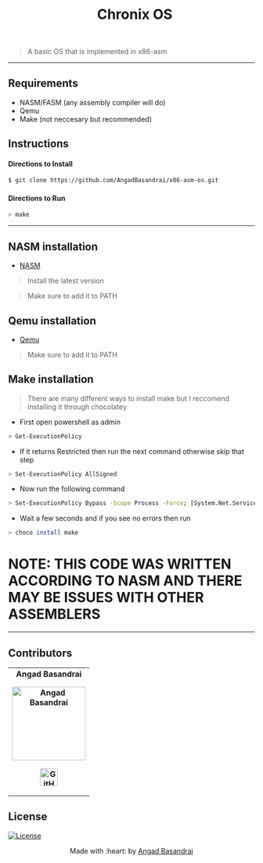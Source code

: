 <h1 align="center"> &nbsp;&nbsp;Chronix OS</h1>
<br/>

> A basic OS that is implemented in x86-asm

---

## Requirements
 - NASM/FASM (any assembly compiler will do)
 - Qemu
 - Make (not neccesary but recommended)
   
## Instructions

#### Directions to Install
```sh
$ git clone https://github.com/AngadBasandrai/x86-asm-os.git
```
#### Directions to Run
```sh
> make
```

<hr/>

## NASM installation
- <a href="https://www.nasm.us/pub/nasm/releasebuilds/?C=M;O=D"> NASM </a>
> Install the latest version

> Make sure to add it to PATH

## Qemu installation
- <a href="https://www.qemu.org/download/"> Qemu </a>
> Make sure to add it to PATH

## Make installation
> There are many different ways to install make but I reccomend installing it through chocolatey
- First open powershell as admin
```sh
> Get-ExecutionPolicy
```
- If it returns Restricted then run the next command otherwise skip that step
```sh
> Set-ExecutionPolicy AllSigned
```
- Now run the following command
```sh
> Set-ExecutionPolicy Bypass -Scope Process -Force; [System.Net.ServicePointManager]::SecurityProtocol = [System.Net.ServicePointManager]::SecurityProtocol -bor 3072; iex ((New-Object System.Net.WebClient).DownloadString('https://community.chocolatey.org/install.ps1'))
```
- Wait a few seconds and if you see no errors then run
```sh
> choco install make
```

# NOTE: THIS CODE WAS WRITTEN ACCORDING TO NASM AND THERE MAY BE ISSUES WITH OTHER ASSEMBLERS

---

## Contributors
<table align="center">
	<tr align="center" style="font-weight:bold">
		<td>
		Angad Basandrai
		<p align="center">
			<img src = "https://avatars.githubusercontent.com/u/112087272?v=4" width="150" height="150" alt="Angad Basandrai">
		</p>
			<p align="center">
				<a href = "https://github.com/AngadBasandrai">
					<img src = "http://www.iconninja.com/files/241/825/211/round-collaboration-social-github-code-circle-network-icon.svg" width="36" height = "36" alt="GitHub"/>
				</a>
			</p>
		</td>
	</tr>
</table>

## License
[![License](http://img.shields.io/:license-gpl3-blue.svg?style=flat-square)]([http://badges.mit-license.org](https://www.gnu.org/licenses/gpl-3.0.en.html#license-text))

<p align="center">
	Made with :heart: by <a href="https://github.com/AngadBasandrai" target="_blank">Angad Basandrai</a>
</p>
